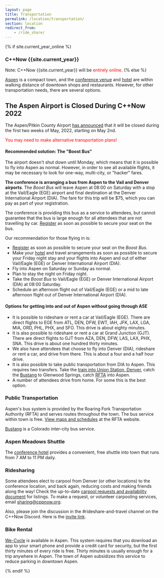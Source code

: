 ```yaml
---
layout: page
title: Transportation
permalink: /location/transportation/
section: location
redirect_from:
    - /ride_share/
---
```


{% if site.current_year_online %}
### C++Now {{site.current_year}}

Note: C++Now {{site.current_year}} will be <span style="color: red;">entirely online</span>.
{% else %}

[Aspen](https://en.wikipedia.org/wiki/Aspen,_Colorado) is a compact town, and the [conference venue](http://www.aspenphys.org/) and [hotel](https://www.aspenmeadows.com/) are within walking distance of downtown shops and restaurants. However, for other transportation needs, there are several options.

## The Aspen Airport is Closed During C++Now 2022

The Aspen/Pitkin County Airport [has announced](https://pitkincounty.com/civicalerts.aspx?AID=465) that it will be closed during the first two weeks of May, 2022, starting on May 2nd.

<span style="color:red;">You may need to make alternative transportation plans!<span>

#### Recommended solution: The "Boost Bus"
The airport doesn't shut down until Monday, which means that it is possible to fly into Aspen as normal. However, in order to see all available flights, it may be necessary to look for one-way, multi-city, or "hacker" fares.

**The conference is arranging a bus from Aspen to the Vail and Denver airports**. The *Boost Bus* will leave Aspen at 08:00 on Saturday with a stop at the Vail/Eagle (EGE) airport and final destination at the Denver International Airport (DIA). The fare for this trip will be $75, which you can pay as part of your registration.

The conference is providing this bus as a service to attendees, but cannot guarantee that the bus is large enough for all attendees that are not travelling by car. [Register](/registration/) as soon as possible to secure your seat on the bus.

Our recommendation for those flying in is:
* [Register](/registration/) as soon as possible to secure your seat on the *Boost Bus*.
* Make your [hotel](/location/lodging/) and travel arrangements as soon as possible to secure your Friday night stay and your flights into Aspen and out of either Vail/Eagle (EGE) or Denver International Airport (DIA).
* Fly into Aspen on Saturday or Sunday as normal.
* Plan to stay the night on Friday night.
* Take the *Boost Bus* to Vail/Eagle (EGE) or Denver International Airport (DIA) at 08:00 Saturday.
* Schedule an afternoon flight out of Vail/Eagle (EGE)  or a mid to late afternoon flight out of Denver International Airport (DIA).


#### Options for getting into and out of Aspen without going through ASE

* It is possible to rideshare or rent a car at Vail/Eagle (EGE). There are direct flights to EGE from ATL, DEN, DFW, EWT, IAH, JFK, LAX, LGA, MIA, ORD, PHL, PHX, and SFO. This drive is about eighty minutes.
* It is also possible to rideshare or rent a car at Grand Junction (GJT). There are direct flights to GJT from AZA, DEN, DFW, LAS, LAX, PHX, SNA. This drive is about one hundred thirty minutes.
* We also have attendees that choose to fly into Denver (DIA), rideshare or rent a car, and drive from there. This is about a four and a half hour drive.
* It is also possible to take public transportation from DIA to Aspen. This requires two transfers. Take the [train into Union Station, Denver](https://www.rtd-denver.com/), catch the [Bustang](https://ridebustang.com/) to Glenwood Springs, catch [RFTA](https://www.rfta.com/) into Aspen.
* A number of attendees drive from home. For some this is the best option.

### Public Transportation

Aspen's bus system is provided by the Roaring Fork Transportation Authority (RFTA) and serves routes throughout the town. The bus service within town is free. [View maps and schedules](https://www.rfta.com/) at the RFTA website.

[Bustang](https://ridebustang.com/) is a Colorado inter-city bus service.

### Aspen Meadows Shuttle

The [conference hotel](https://www.aspenmeadows.com/) provides a convenient, free shuttle into town that runs from 7 AM to 11 PM daily.

### Ridesharing

Some attendees elect to carpool from Denver (or other locations) to the conference location, and back again, reducing costs and making friends along the way! Check the up-to-date [carpool requests and availability document](https://docs.google.com/spreadsheets/d/1izqsmyMEP86ard-wQjoPvdEepdHk2_I8k96O1XgcbZc) for listings. To make a request, or volunteer carpooling services, email [sharing@cppnow.org](mailto:sharing@cppnow.org).

Also, please join the discussion in the #rideshare-and-travel channel on the C++Now Discord. Here is the [invite link](https://discord.gg/UZWwKFa6rr).

### Bike Rental

[We-Cycle](https://www.we-cycle.org/) is available in Aspen. This system requires that you download an app to your smart phone and provide a credit card for security, but the first thirty minutes of every ride is free. Thirty minutes is usually enough for a trip anywhere in Aspen. The town of Aspen subsidizes this service to reduce parking in downtown Aspen.

{% endif %}
